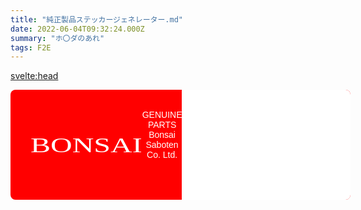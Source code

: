 ```yaml
---
title: "純正製品ステッカージェネレーター.md"
date: 2022-06-04T09:32:24.000Z
summary: "ホ〇ダのあれ"
tags: F2E
---
```


<script>
  import LibLoader from "$lib/LibLoader.svelte";

  function domToImage() {
    // [tsayen/dom-to-image]
    // https://github.com/tsayen/dom-to-image
    const domToImageNode = document.getElementById('sticker');
    domtoimage.toPng(domToImageNode)
      .then(function(dataUrl) {
        const img = new Image();
        img.src = dataUrl;
        img.style = "margin: 0;";
        const domToImageResultNode = document.getElementById('dom-to-image-output-node')
        if (domToImageResultNode.firstChild != null) { domToImageResultNode.firstChild.remove(); }
        domToImageResultNode.appendChild(img);
      })
      .catch(function(error) {
        console.error(error);
      })
  }
  function barcodeLoaded() {
    // [lindell/JsBarcode]
    // https://github.com/lindell/JsBarcode
    JsBarcode("#barcode", "https://f6bfb5.github.io/", {
      width: 1,
      height: 48,
      background: "transparent",
      displayValue: false
    });
  }
  function qrcodeLoaded() {
    // [davidshimjs/qrcodejs]
    // https://github.com/davidshimjs/qrcodejs
    new QRCode(document.getElementById("qrcode"), {
      text: "https://f6bfb5.github.io/",
      width: 64,
      height: 64,
      colorDark : "#000000",
      colorLight : "#ffffff",
      correctLevel : QRCode.CorrectLevel.H
    });
  }
</script>

<svelte:head>
  <link rel="preconnect" href="https://fonts.googleapis.com">
  <link rel="preconnect" href="https://fonts.gstatic.com" crossorigin>
</svelte:head>

<LibLoader
  url="https://cdn.jsdelivr.net/jsbarcode/3.3.20/JsBarcode.all.min.js"
  on:loaded={barcodeLoaded}
/>

<LibLoader
  url="https://cdn.rawgit.com/davidshimjs/qrcodejs/gh-pages/qrcode.min.js"
  on:loaded={qrcodeLoaded}
/>

<LibLoader
  url="https://cdnjs.cloudflare.com/ajax/libs/dom-to-image/2.6.0/dom-to-image.min.js"
/>

<div class="sticker" id="sticker">
  <div class="sticker--header">
    <div class="header--title">
      BONSAI
    </div>
    <div class="header--caption">
      GENUINE PARTS<br/>
      Bonsai Saboten Co. Ltd.
    </div>
    <div class="clearfix" />
  </div>
  <div class="sticker--content">
    <div class="content-bg" />
    <div class="content--qrcode" id="qrcode">
    </div>
    <div class="content--text">
      Deus ex machina
    </div>
    <div class="content--barcode">
      <div class="barcode--text">
        <span>QTY</span>
        <span>2147483647</span>
        <span>0x7FFFFFFF</span>
      </div>
      <div class="barcode">
        <svg id="barcode"></svg>
      </div>
      <div class="barcode--footer">
      MADE IN HEAVEN
      </div>
    </div>    
  </div>
</div>

<button on:click={() => domToImage()}>generate image</button>

<div id="dom-to-image-output-node" />

<style scoped>
  :root {
    --sticker--bg: red;
    --sticker--color: white;
    --sticker--text-size: 16px;

    --content--bg: white;
    --content--color: black;
  }
  
  @media(max-width: 576px) {
    :root {
      --sticker--text-size: 12px;
    }
  }

  .sticker {
    width: calc(32 * var(--sticker--text-size));
    padding: calc(1 * var(--sticker--text-size));
    border-radius: calc(.5 * var(--sticker--text-size));
    overflow: hidden;

    background-color: var(--sticker--bg);
  }

  /* ========== header ========== */
  .sticker--header {
    padding: calc(1 * var(--sticker--text-size));
    height: calc(7 * var(--sticker--text-size));

    display: flex;
    justify-content: space-between;
    align-items: center;

    color: var(--sticker--color);
  }
  .header--title {
    margin-right: auto;
    font-size: calc(3 * var(--sticker--text-size));
    font-family: 'Merriweather', serif;
    transform: scaleY(.7);
  }
  .header--caption {
    padding-bottom: calc(2 * var(--sticker--text-size));
    font-family: 'Exo', sans-serif;
    text-align: center;
  }

  /* ========== content ========== */
  .sticker--content {
    padding: calc(1 * var(--sticker--text-size));
    padding-bottom: 0;
    border-radius: calc(2 * var(--sticker--text-size));
    font-family: 'Chakra Petch', sans-serif;
    background-color: var(--content--bg);
  }
  .content--text {
    font-size: calc(3 * var(--sticker--text-size));
    font-weight: 500;
  }
  .content--qrcode {
    float: right;
  }
  .content--qrcode img {
    margin: 0;
  }

  /* ========== barcode ========== */
  .barcode {
    /* width: 200px; */
    /* display: flex; */
  }
  .barcode--text span {
    font-size: calc(1.25 * var(--sticker--text-size));
  }
  .barcode--text {
    display: flex;
    align-items: flex-end;
  }
  .barcode--text span:nth-child(2) {
    font-size: calc(1.75 * var(--sticker--text-size));
  }
  .barcode--text span + span {
    margin-left: calc(1 * var(--sticker--text-size));
  }
  .barcode--footer {
    margin-top: calc(-1 * var(--sticker--text-size));
    margin-left: calc(1 * var(--sticker--text-size));
    letter-spacing: calc(.25 * var(--sticker--text-size));
    font-weight: 500;
  }

  /* ========== misc ========== */
  .clearfix {
    clear: both;
  }

  /* [tsayen/dom-to-image] 
  Doesn't working with Google Fonts #59
  https://github.com/tsayen/dom-to-image/issues/59 */
  /* thai */
  @font-face {
    font-family: 'Chakra Petch';
    font-style: normal;
    font-weight: 400;
    font-display: swap;
    src: url(https://fonts.gstatic.com/s/chakrapetch/v9/cIf6MapbsEk7TDLdtEz1BwkWi6pgeL4.woff2) format('woff2');
    unicode-range: U+0E01-0E5B, U+200C-200D, U+25CC;
  }
  /* vietnamese */
  @font-face {
    font-family: 'Chakra Petch';
    font-style: normal;
    font-weight: 400;
    font-display: swap;
    src: url(https://fonts.gstatic.com/s/chakrapetch/v9/cIf6MapbsEk7TDLdtEz1BwkWkKpgeL4.woff2) format('woff2');
    unicode-range: U+0102-0103, U+0110-0111, U+0128-0129, U+0168-0169, U+01A0-01A1, U+01AF-01B0, U+1EA0-1EF9, U+20AB;
  }
  /* latin-ext */
  @font-face {
    font-family: 'Chakra Petch';
    font-style: normal;
    font-weight: 400;
    font-display: swap;
    src: url(https://fonts.gstatic.com/s/chakrapetch/v9/cIf6MapbsEk7TDLdtEz1BwkWkapgeL4.woff2) format('woff2');
    unicode-range: U+0100-024F, U+0259, U+1E00-1EFF, U+2020, U+20A0-20AB, U+20AD-20CF, U+2113, U+2C60-2C7F, U+A720-A7FF;
  }
  /* latin */
  @font-face {
    font-family: 'Chakra Petch';
    font-style: normal;
    font-weight: 400;
    font-display: swap;
    src: url(https://fonts.gstatic.com/s/chakrapetch/v9/cIf6MapbsEk7TDLdtEz1BwkWn6pg.woff2) format('woff2');
    unicode-range: U+0000-00FF, U+0131, U+0152-0153, U+02BB-02BC, U+02C6, U+02DA, U+02DC, U+2000-206F, U+2074, U+20AC, U+2122, U+2191, U+2193, U+2212, U+2215, U+FEFF, U+FFFD;
  }
  /* thai */
  @font-face {
    font-family: 'Chakra Petch';
    font-style: normal;
    font-weight: 500;
    font-display: swap;
    src: url(https://fonts.gstatic.com/s/chakrapetch/v9/cIflMapbsEk7TDLdtEz1BwkebIl1U5_F7AY.woff2) format('woff2');
    unicode-range: U+0E01-0E5B, U+200C-200D, U+25CC;
  }
  /* vietnamese */
  @font-face {
    font-family: 'Chakra Petch';
    font-style: normal;
    font-weight: 500;
    font-display: swap;
    src: url(https://fonts.gstatic.com/s/chakrapetch/v9/cIflMapbsEk7TDLdtEz1BwkebIl1SJ_F7AY.woff2) format('woff2');
    unicode-range: U+0102-0103, U+0110-0111, U+0128-0129, U+0168-0169, U+01A0-01A1, U+01AF-01B0, U+1EA0-1EF9, U+20AB;
  }
  /* latin-ext */
  @font-face {
    font-family: 'Chakra Petch';
    font-style: normal;
    font-weight: 500;
    font-display: swap;
    src: url(https://fonts.gstatic.com/s/chakrapetch/v9/cIflMapbsEk7TDLdtEz1BwkebIl1SZ_F7AY.woff2) format('woff2');
    unicode-range: U+0100-024F, U+0259, U+1E00-1EFF, U+2020, U+20A0-20AB, U+20AD-20CF, U+2113, U+2C60-2C7F, U+A720-A7FF;
  }
  /* latin */
  @font-face {
    font-family: 'Chakra Petch';
    font-style: normal;
    font-weight: 500;
    font-display: swap;
    src: url(https://fonts.gstatic.com/s/chakrapetch/v9/cIflMapbsEk7TDLdtEz1BwkebIl1R5_F.woff2) format('woff2');
    unicode-range: U+0000-00FF, U+0131, U+0152-0153, U+02BB-02BC, U+02C6, U+02DA, U+02DC, U+2000-206F, U+2074, U+20AC, U+2122, U+2191, U+2193, U+2212, U+2215, U+FEFF, U+FFFD;
  }
  /* vietnamese */
  @font-face {
    font-family: 'Exo';
    font-style: normal;
    font-weight: 400;
    font-display: swap;
    src: url(https://fonts.gstatic.com/s/exo/v19/4UaZrEtFpBI4f1ZSIK9d4LjJ4lM3OwtmO24p.woff2) format('woff2');
    unicode-range: U+0102-0103, U+0110-0111, U+0128-0129, U+0168-0169, U+01A0-01A1, U+01AF-01B0, U+1EA0-1EF9, U+20AB;
  }
  /* latin-ext */
  @font-face {
    font-family: 'Exo';
    font-style: normal;
    font-weight: 400;
    font-display: swap;
    src: url(https://fonts.gstatic.com/s/exo/v19/4UaZrEtFpBI4f1ZSIK9d4LjJ4lM3OwpmO24p.woff2) format('woff2');
    unicode-range: U+0100-024F, U+0259, U+1E00-1EFF, U+2020, U+20A0-20AB, U+20AD-20CF, U+2113, U+2C60-2C7F, U+A720-A7FF;
  }
  /* latin */
  @font-face {
    font-family: 'Exo';
    font-style: normal;
    font-weight: 400;
    font-display: swap;
    src: url(https://fonts.gstatic.com/s/exo/v19/4UaZrEtFpBI4f1ZSIK9d4LjJ4lM3OwRmOw.woff2) format('woff2');
    unicode-range: U+0000-00FF, U+0131, U+0152-0153, U+02BB-02BC, U+02C6, U+02DA, U+02DC, U+2000-206F, U+2074, U+20AC, U+2122, U+2191, U+2193, U+2212, U+2215, U+FEFF, U+FFFD;
  }
  /* cyrillic-ext */
  @font-face {
    font-family: 'Merriweather';
    font-style: normal;
    font-weight: 900;
    font-display: swap;
    src: url(https://fonts.gstatic.com/s/merriweather/v30/u-4n0qyriQwlOrhSvowK_l52_wFZVcf6lvg.woff2) format('woff2');
    unicode-range: U+0460-052F, U+1C80-1C88, U+20B4, U+2DE0-2DFF, U+A640-A69F, U+FE2E-FE2F;
  }
  /* cyrillic */
  @font-face {
    font-family: 'Merriweather';
    font-style: normal;
    font-weight: 900;
    font-display: swap;
    src: url(https://fonts.gstatic.com/s/merriweather/v30/u-4n0qyriQwlOrhSvowK_l52_wFZXMf6lvg.woff2) format('woff2');
    unicode-range: U+0301, U+0400-045F, U+0490-0491, U+04B0-04B1, U+2116;
  }
  /* vietnamese */
  @font-face {
    font-family: 'Merriweather';
    font-style: normal;
    font-weight: 900;
    font-display: swap;
    src: url(https://fonts.gstatic.com/s/merriweather/v30/u-4n0qyriQwlOrhSvowK_l52_wFZV8f6lvg.woff2) format('woff2');
    unicode-range: U+0102-0103, U+0110-0111, U+0128-0129, U+0168-0169, U+01A0-01A1, U+01AF-01B0, U+1EA0-1EF9, U+20AB;
  }
  /* latin-ext */
  @font-face {
    font-family: 'Merriweather';
    font-style: normal;
    font-weight: 900;
    font-display: swap;
    src: url(https://fonts.gstatic.com/s/merriweather/v30/u-4n0qyriQwlOrhSvowK_l52_wFZVsf6lvg.woff2) format('woff2');
    unicode-range: U+0100-024F, U+0259, U+1E00-1EFF, U+2020, U+20A0-20AB, U+20AD-20CF, U+2113, U+2C60-2C7F, U+A720-A7FF;
  }
  /* latin */
  @font-face {
    font-family: 'Merriweather';
    font-style: normal;
    font-weight: 900;
    font-display: swap;
    src: url(https://fonts.gstatic.com/s/merriweather/v30/u-4n0qyriQwlOrhSvowK_l52_wFZWMf6.woff2) format('woff2');
    unicode-range: U+0000-00FF, U+0131, U+0152-0153, U+02BB-02BC, U+02C6, U+02DA, U+02DC, U+2000-206F, U+2074, U+20AC, U+2122, U+2191, U+2193, U+2212, U+2215, U+FEFF, U+FFFD;
  }
</style>
